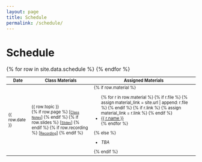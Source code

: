 ```yaml
---
layout: page
title: Schedule
permalink: /schedule/
---
```


# Schedule

<table style="table-layout: fixed; font-size: 80%;">
  <thead>
      <th style="width: 10%;"> Date </th>
      <th style="width: 30%;"> Class Materials </th>
      <th style="width: 50%;"> Assigned Materials </th>
      <!-- <th style="text-align:left; width: 10%;"> Quiz </th> -->
  </thead>
  <tbody>
    {% for row in site.data.schedule %}
    <tr>
      <td> {{ row.date }} </td>
      <td> {{ row.topic }} 
        <br>
        {% if row.page %} <!-- Expects an INTERNAL URL -->
          [<a href="{{site.url}}{{row.page}}" style="font-size: 80%;">Class Notes</a>]
        {% endif %}
        {% if row.slides %} <!-- Expects an EXTERNAL URL -->
          [<a target="_blank" href="{{row.slides}}" style="font-size: 80%;">Slides</a>]
        {% endif %}
        {% if row.recording %} <!-- Expects an EXTERNAL URL -->
          [<a target="_blank" href="{{row.recording}}" style="font-size: 80%;text-decoration: underline;">Recording</a>]
        {% endif %}
      </td>
      <td> 
        {% if row.material %} <!-- Handle an EXTERNAL or INTERNAL URL -->
        <ul>
          {% for r in row.material %}
            {% if r.file %} <!-- Expects an INTERNAL URL -->
              {% assign material_link = site.url | append: r.file %}
            {% endif %}
            {% if r.link %} <!-- Expects an EXTERNAL URL -->
              {% assign material_link = r.link %}
            {% endif %}
          <li> <a target="_blank" href="{{material_link}}"> {{ r.name }} </a> </li>
          {% endfor %}
        </ul>
        {% else %}
		<ul>
		  <li><em>TBA</em></li>
        </ul>
        {% endif %}
      </td>
      <!-- <td> 
        {% if row.quiz %} 
          <a href="{{row.quiz.link}}" style="text-decoration: underline;">{{row.quiz.name}}</a>
        {% else %}
          None
        {% endif %}
      </td> -->
    </tr>
    {% endfor %}
  </tbody>
</table>

